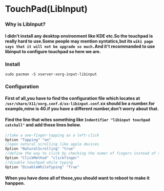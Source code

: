 # TouchPad(LibInput)
### Why is LibInput?
#### I didn't install any desktop environment like KDE etc.So the touchpad is really hard to use.Some people may mention syntatics,but its `wiki page says that it will not be upgrade so much.`And it't recommanded to use libinput to configure touchpad so here we are.

### Install
```
sudo pacman -S xserver-xorg-input-libinput
```

### Configuration
#### First of all,you have to find the configuration file which locates at `/usr/share/X11/xorg.conf.d/xx-libinput.conf`.xx should be a number.for example,mine is 40.if you have a different number,don't worry about that.
#### Find the line that wites something like `Indentifier "libinput touchpad catchall"` and add those lines below.
```c
//take a one-finger-tapping as a left-click
Option "Tapping" "on"
//open natural scrolling like apple devices
Option "NaturalScrolling" "true"
//define the way to click by checking the numer of fingers instead of the eara at touchpad
Option "ClickMethod" "clickfinger"
//disable touchpad while typing
Option "DisableWhileTyping" "True"
```
#### When you have done all of these,you should want to reboot to make it hanppen.

